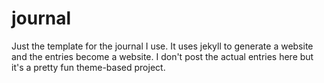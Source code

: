 # journal
Just the template for the journal I use. It uses jekyll to generate a website and the entries become a website. I don't post the actual entries here but it's a pretty fun theme-based project.
